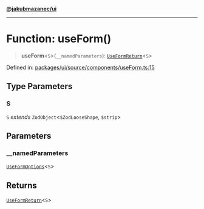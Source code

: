 [**@jakubmazanec/ui**](../README.md)

---

# Function: useForm()

> **useForm**\<`S`\>(`__namedParameters`):
> [`UseFormReturn`](../type-aliases/UseFormReturn.md)\<`S`\>

Defined in:
[packages/ui/source/components/useForm.ts:15](https://github.com/jakubmazanec/tools/blob/c36a857a499e2c0c4f38fc4405cb987b357adf10/packages/ui/source/components/useForm.ts#L15)

## Type Parameters

### S

`S` _extends_ `ZodObject`\<`$ZodLooseShape`, `$strip`\>

## Parameters

### \_\_namedParameters

[`UseFormOptions`](../type-aliases/UseFormOptions.md)\<`S`\>

## Returns

[`UseFormReturn`](../type-aliases/UseFormReturn.md)\<`S`\>
